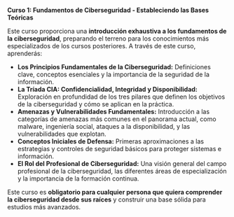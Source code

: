 **Curso 1: Fundamentos de Ciberseguridad - Estableciendo las Bases Teóricas**

Este curso proporciona una **introducción exhaustiva a los fundamentos de la ciberseguridad**, preparando el terreno para los conocimientos más especializados de los cursos posteriores.  A través de este curso, aprenderás:

*   **Los Principios Fundamentales de la Ciberseguridad:**  Definiciones clave, conceptos esenciales y la importancia de la seguridad de la información.
*   **La Tríada CIA: Confidencialidad, Integridad y Disponibilidad:**  Exploración en profundidad de los tres pilares que definen los objetivos de la ciberseguridad y cómo se aplican en la práctica.
*   **Amenazas y Vulnerabilidades Fundamentales:**  Introducción a las categorías de amenazas más comunes en el panorama actual,  como malware, ingeniería social, ataques a la disponibilidad, y las vulnerabilidades que explotan.
*   **Conceptos Iniciales de Defensa:**  Primeras aproximaciones a las estrategias y controles de seguridad básicos para proteger sistemas e información.
*   **El Rol del Profesional de Ciberseguridad:**  Una visión general del campo profesional de la ciberseguridad, las diferentes áreas de especialización y la importancia de la formación continua.

Este curso es **obligatorio para cualquier persona que quiera comprender la ciberseguridad desde sus raíces** y construir una base sólida para estudios más avanzados.
